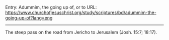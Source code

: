 Entry: Adummim, the going up of, or to
URL: https://www.churchofjesuschrist.org/study/scriptures/bd/adummim-the-going-up-of?lang=eng

---

The steep pass on the road from Jericho to Jerusalem (Josh. 15:7; 18:17).
